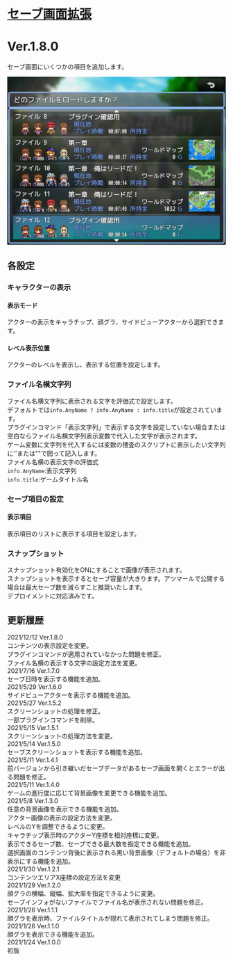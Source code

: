 # [セーブ画面拡張](https://raw.githubusercontent.com/nuun888/MZ/master/NUUN_SaveScreen.js)
# Ver.1.8.0

セーブ画面にいくつかの項目を追加します。  

![画像](img/NUUN_SaveScreen1.png)    

## 各設定
### キャラクターの表示
#### 表示モード
アクターの表示をキャラチップ、顔グラ、サイドビューアクターから選択できます。
#### レベル表示位置
アクターのレベルを表示し、表示する位置を設定します。

### ファイル名横文字列
ファイル名横文字列に表示される文字を評価式で設定します。  
デフォルトでは`info.AnyName ? info.AnyName : info.title`が設定されています。  
プラグインコマンド「表示文字列」で表示する文字を設定していない場合または空白ならファイル名横文字列表示変数で代入した文字が表示されます。  
ゲーム変数に文字列を代入するには変数の捜査のスクリプトに表示したい文字列に''または""で囲って記入します。  
ファイル名横の表示文字の評価式  
`info.AnyName`:表示文字列  
`info.title`:ゲームタイトル名  

### セーブ項目の設定
#### 表示項目
表示項目のリストに表示する項目を設定します。

### スナップショット
スナップショット有効化をONにすることで画像が表示されます。  
スナップショットを表示するとセーブ容量が大きります。アツマールで公開する場合は最大セーブ数を減らすこと推奨いたします。  
デプロイメントに対応済みです。  

## 更新履歴
2021/12/12 Ver.1.8.0  
コンテンツの表示設定を変更。  
プラグインコマンドが適用されていなかった問題を修正。  
ファイル名横の表示する文字の設定方法を変更。  
2021/7/16 Ver.1.7.0  
セーブ日時を表示する機能を追加。  
2021/5/29 Ver.1.6.0  
サイドビューアクターを表示する機能を追加。  
2021/5/27 Ver.1.5.2  
スクリーンショットの処理を修正。  
一部プラグインコマンドを削除。  
2021/5/15 Ver.1.5.1  
スクリーンショットの処理方法を変更。  
2021/5/14 Ver.1.5.0  
セーブスクリーンショットを表示する機能を追加。  
2021/5/11 Ver.1.4.1  
前バージョンから引き継いだセーブデータがあるセーブ画面を開くとエラーが出る問題を修正。  
2021/5/11 Ver.1.4.0  
ゲームの進行度に応じて背景画像を変更できる機能を追加。  
2021/5/8 Ver.1.3.0  
任意の背景画像を表示できる機能を追加。  
アクター画像の表示の設定方法を変更。  
レベルのYを調整できるように変更。  
キャラチップ表示時のアクターY座標を相対座標に変更。  
表示できるセーブ数、セーブできる最大数を指定できる機能を追加。  
選択画面のコンテンツ背後に表示される黒い背景画像（デフォルトの場合）を非表示にする機能を追加。  
2021/1/30 Ver.1.2.1  
コンテンツエリアX座標の設定方法を変更  
2021/1/29 Ver.1.2.0  
顔グラの横幅、縦幅、拡大率を指定できるように変更。  
セーブインフォがないファイルでファイル名が表示されない問題を修正。  
2021/1/26 Ver.1.1.1  
顔グラを表示時、ファイルタイトルが隠れて表示されてしまう問題を修正。  
2021/1/26 Ver.1.1.0  
顔グラを表示できる機能を追加。  
2021/1/24 Ver.1.0.0  
初版  
